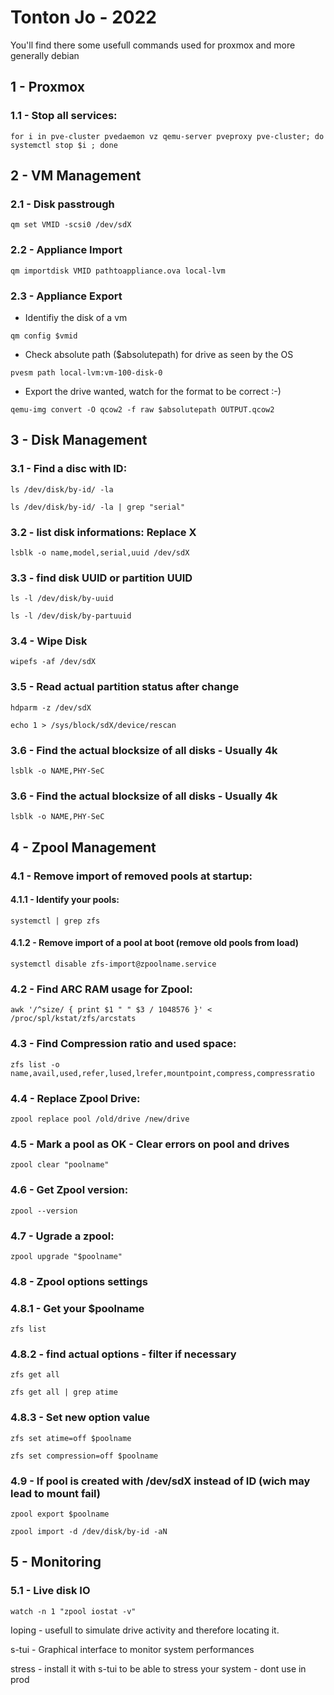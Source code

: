 # Tonton Jo - 2022

You'll find there some usefull commands used for proxmox and more generally debian

## 1 - Proxmox

### 1.1 - Stop all services:  
```shell
for i in pve-cluster pvedaemon vz qemu-server pveproxy pve-cluster; do systemctl stop $i ; done
```  
## 2 - VM Management

### 2.1 - Disk passtrough
```shell
qm set VMID -scsi0 /dev/sdX
```
###  2.2 - Appliance Import
```shell
qm importdisk VMID pathtoappliance.ova local-lvm
```

###  2.3 - Appliance Export
- Identifiy the disk of a vm
```shell
qm config $vmid
```  
- Check absolute path ($absolutepath) for drive as seen by the OS
```shell
pvesm path local-lvm:vm-100-disk-0
```  
- Export the drive wanted, watch for the format to be correct :-)
```shell
qemu-img convert -O qcow2 -f raw $absolutepath OUTPUT.qcow2
```  

## 3 - Disk Management

### 3.1 - Find a disc with ID:
```shell
ls /dev/disk/by-id/ -la
```
```shell
ls /dev/disk/by-id/ -la | grep "serial"
```

### 3.2 - list disk informations: Replace X
```shell
lsblk -o name,model,serial,uuid /dev/sdX
```
###  3.3 - find disk UUID or partition UUID
```shell
ls -l /dev/disk/by-uuid
```
```shell
ls -l /dev/disk/by-partuuid
```

### 3.4 - Wipe Disk
```shell
wipefs -af /dev/sdX
```
###  3.5 - Read actual partition status after change
```shell
hdparm -z /dev/sdX
```
```shell
echo 1 > /sys/block/sdX/device/rescan
```  
###  3.6 - Find the actual blocksize of all disks - Usually 4k
```shell
lsblk -o NAME,PHY-SeC
```

###  3.6 - Find the actual blocksize of all disks - Usually 4k
```shell
lsblk -o NAME,PHY-SeC
```
##  4 - Zpool Management  

###  4.1 - Remove import of removed pools at startup:  
####  4.1.1 - Identify your pools:
```shell
systemctl | grep zfs
```
#### 4.1.2 - Remove import of a pool at boot (remove old pools from load)
```shell
systemctl disable zfs-import@zpoolname.service
```

### 4.2 - Find ARC RAM usage for Zpool:
```shell
awk '/^size/ { print $1 " " $3 / 1048576 }' < /proc/spl/kstat/zfs/arcstats
```

### 4.3 - Find Compression ratio and used space:
```shell
zfs list -o name,avail,used,refer,lused,lrefer,mountpoint,compress,compressratio
``` 

### 4.4 - Replace Zpool Drive:
```shell
zpool replace pool /old/drive /new/drive
```

### 4.5 - Mark a pool as OK - Clear errors on pool and drives
```shell
zpool clear "poolname"
```

### 4.6 - Get Zpool version:
```shell
zpool --version
```

### 4.7 - Ugrade a zpool:
```shell
zpool upgrade "$poolname"
```  
### 4.8 - Zpool options settings
### 4.8.1 - Get your $poolname
```shell
zfs list
```
### 4.8.2 - find actual options - filter if necessary
```shell
zfs get all 
```
```shell
zfs get all | grep atime
```
### 4.8.3 - Set new option value
```shell
zfs set atime=off $poolname
```
```shell
zfs set compression=off $poolname
```  
### 4.9 - If pool is created with /dev/sdX instead of ID (wich may lead to mount fail)
```shell
zpool export $poolname
```  
```shell
zpool import -d /dev/disk/by-id -aN
```  
## 5 - Monitoring

### 5.1 - Live disk IO
```shell
watch -n 1 "zpool iostat -v"
```


Ioping - usefull to simulate drive activity and therefore locating it.

s-tui - Graphical interface to monitor system performances

stress - install it with s-tui to be able to stress your system - dont use in prod
